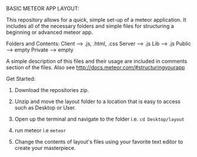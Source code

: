 BASIC METEOR APP LAYOUT: 

This repository allows for a quick, simple set-up of a meteor application. It includes all of the necessary folders and simple files for structuring a beginning or advanced meteor app. 

Folders and Contents:
Client --> .js, .html, .css
Server --> .js
Lib --> .js
Public --> empty
Private --> empty

A simple description of this files and their usage are included in comments section of the files. Also see  http://docs.meteor.com/#structuringyourapp

Get Started:

1. Download the repositories zip.

2. Unzip and move the layout folder to a location that is easy to access such as Desktop or User.

3. Open up the terminal and navigate to the folder i.e. `cd Desktop/layout`

4. run meteor i.e `meteor`

5. Change the contents of layout's files using your favorite text editor to create your masterpiece. 



